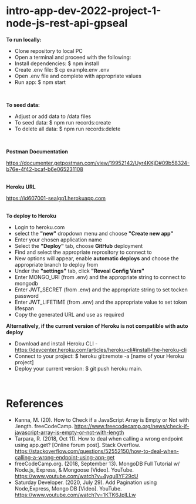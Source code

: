 # intro-app-dev-2022-project-1-node-js-rest-api-gpseal


****To run locally:****
- Clone repository to local PC
- Open a terminal and proceed with the following:
- Install dependencies: $ npm install
- Create .env file: $ cp example.env .env
- Open .env file and complete with appropriate values
- Run app: $ npm start
<br>



**To seed data:**
- Adjust or add data to /data files
- To seed data: $ npm run records:create
- To delete all data: $ npm run records:delete
<br>


**Postman Documentation**

https://documenter.getpostman.com/view/19952142/Uyr4KKjD#09b58324-b76e-4f42-bcaf-b6e065231108
<br><br>

**Heroku URL**

https://id607001-sealgp1.herokuapp.com
<br><br>

**To deploy to Heroku**
- Login to heroku.com
- select the **"new"** dropdown menu and choose **"Create new app"**
- Enter your chosen application name
- Select the **"Deploy"** tab, choose **GitHub** deployment
- Find and select the appropriate reprository to connect to
- New options will appear, enable **automatic deploys** and choose the appropriate branch to deploy from
- Under the **"settings"** tab, click **"Reveal Config Vars"**
- Enter MONGO_URI (from .env) and the appropriate string to connect to mongodb
- Enter JWT_SECRET (from .env) and the appropriate string to set tocken password
- Enter JWT_LIFETIME (from .env) and the appropriate value to set token lifespan
- Copy the generated URL and use as required

**Alternatively, if the current version of Heroku is not compatible with auto deploy**
- Download and install Heroku CLI - https://devcenter.heroku.com/articles/heroku-cli#install-the-heroku-cli
- Connect to your project: $ heroku git:remote -a [name of your Heroku project]
- Deploy your current version: $ git push heroku main.
<br>
  
# References
  
- Kanna, M. (20). How to Check if a JavaScript Array is Empty or Not with .length. freeCodeCamp. https://www.freecodecamp.org/news/check-if-javascript-array-is-empty-or-not-with-length
- Tarpara, R. (2018, Oct 11). How to deal when calling a wrong endpoint using app.get? [Online forum post]. Stack Overflow. https://stackoverflow.com/questions/52552150/how-to-deal-when-calling-a-wrong-endpoint-using-app-get
- freeCodeCamp.org. (2018, September 13). MongoDB Full Tutorial w/ Node.js, Express, & Mongoose [Video]. YouTube. https://www.youtube.com/watch?v=4yqu8YF29cU
- Saturday Developer. (2020, July 29). Add Pagination using Node,Express, Mongo DB [Video]. YouTube. https://www.youtube.com/watch?v=1KTK6JplLLw
